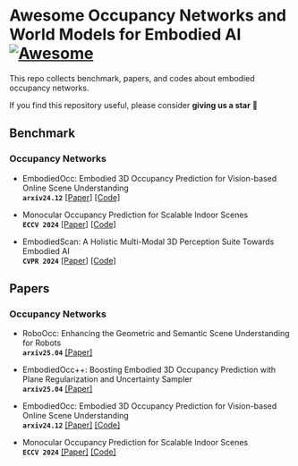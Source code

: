 # Awesome Occupancy Networks and World Models for Embodied AI  [![Awesome](https://cdn.rawgit.com/sindresorhus/awesome/d7305f38d29fed78fa85652e3a63e154dd8e8829/media/badge.svg)](https://github.com/sindresorhus/awesome)
This repo collects benchmark, papers, and codes about embodied occupancy networks.

If you find this repository useful, please consider  **giving us a star** 🌟

## Benchmark
### Occupancy Networks
- EmbodiedOcc: Embodied 3D Occupancy Prediction for Vision-based Online Scene Understanding <br>
**`arxiv24.12`** [[Paper]](https://arxiv.org/pdf/2412.04380.pdf) [[Code]](https://github.com/YkiWu/EmbodiedOcc) <br>
  
- Monocular Occupancy Prediction for Scalable Indoor Scenes <br>
**`ECCV 2024`** [[Paper]](https://arxiv.org/pdf/2407.11730.pdf) [[Code]](https://github.com/hongxiaoy/ISO) <br>
  
- EmbodiedScan: A Holistic Multi-Modal 3D Perception Suite Towards Embodied AI <br>
**`CVPR 2024`** [[Paper]](https://arxiv.org/pdf/2312.16170.pdf) [[Code]](https://github.com/OpenRobotLab/EmbodiedScan) <br>

## Papers
### Occupancy Networks

- RoboOcc: Enhancing the Geometric and Semantic Scene Understanding for Robots <br>
**`arxiv25.04`** [[Paper]](https://arxiv.org/pdf/2504.14604.pdf) <br>

- EmbodiedOcc++: Boosting Embodied 3D Occupancy Prediction with Plane Regularization and Uncertainty Sampler <br>
**`arxiv25.04`** [[Paper]](https://arxiv.org/pdf/2504.09540.pdf) <br>

- EmbodiedOcc: Embodied 3D Occupancy Prediction for Vision-based Online Scene Understanding <br>
**`arxiv24.12`** [[Paper]](https://arxiv.org/pdf/2412.04380.pdf) [[Code]](https://github.com/YkiWu/EmbodiedOcc) <br>

- Monocular Occupancy Prediction for Scalable Indoor Scenes <br>
**`ECCV 2024`** [[Paper]](https://arxiv.org/pdf/2407.11730.pdf) [[Code]](https://github.com/hongxiaoy/ISO) <br>
